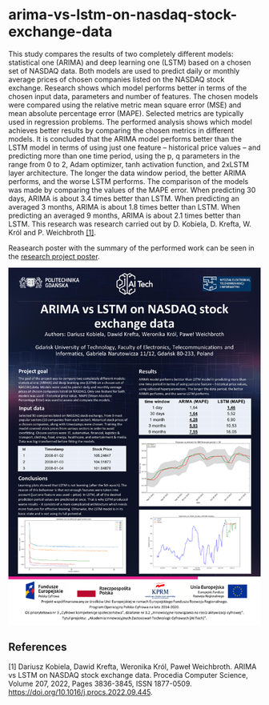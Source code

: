 # arima-vs-lstm-on-nasdaq-stock-exchange-data

This study compares the results of two completely different models: statistical one (ARIMA) and deep learning one (LSTM) based on a chosen set of NASDAQ data. Both models are used to predict daily or monthly average prices of chosen companies listed on the NASDAQ stock exchange. Research shows which model performs better in terms of the chosen input data, parameters and number of features. The chosen models were compared using the relative metric mean square error (MSE) and mean absolute percentage error (MAPE). Selected metrics are typically used in regression problems. The performed analysis shows which model achieves better results by comparing the chosen metrics in different models. It is concluded that the ARIMA model performs better than the LSTM model in terms of using just one feature – historical price values – and predicting more than one time period, using the p, q parameters in the range from 0 to 2, Adam optimizer, tanh activation function, and 2xLSTM layer architecture. The longer the data window period, the better ARIMA performs, and the worse LSTM performs. The comparison of the models was made by comparing the values of the MAPE error. When predicting 30 days, ARIMA is about 3.4 times better than LSTM. When predicting an averaged 3 months, ARIMA is about 1.8 times better than LSTM. When predicting an averaged 9 months, ARIMA is about 2.1 times better than LSTM. 
This research was research carried out by D. Kobiela, D. Krefta, W. Król and P. Weichbroth [[1]](#1).

Reasearch poster with the summary of the performed work can be seen in the [research project poster](2022-09-01_AI_TECH_poster.pdf).

![research project poster](2022-09-01_AI_TECH_poster.png)

## References
<a id="1">[1]</a> 
Dariusz Kobiela, Dawid Krefta, Weronika Król, Paweł Weichbroth. 
ARIMA vs LSTM on NASDAQ stock exchange data. 
Procedia Computer Science, Volume 207, 2022, Pages 3836-3845, ISSN 1877-0509. 
https://doi.org/10.1016/j.procs.2022.09.445.
